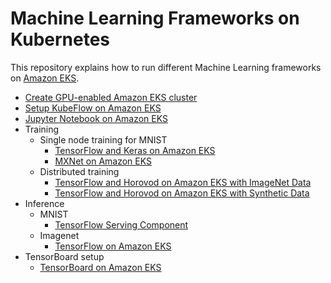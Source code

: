 # Machine Learning Frameworks on Kubernetes

This repository explains how to run different Machine Learning frameworks on [Amazon EKS](https://aws.amazon.com/eks).

- [Create GPU-enabled Amazon EKS cluster](docs/eks-gpu.md)
- [Setup KubeFlow on Amazon EKS](docs/kubeflow.md)
- [Jupyter Notebook on Amazon EKS](docs/jupyterhub.md)
- Training
  - Single node training for MNIST
    - [TensorFlow and Keras on Amazon EKS](docs/mnist/training/tensorflow.md)
    - [MXNet on Amazon EKS](docs/mnist/training/mxnet.md)  
  - Distributed training
    - [TensorFlow and Horovod on Amazon EKS with ImageNet Data](docs/imagenet/training/tensorflow-horovod.md)
    - [TensorFlow and Horovod on Amazon EKS with Synthetic Data](docs/imagenet/training/tensorflow-horovod-synthetic.md)
- Inference
  - MNIST
  	- [TensorFlow Serving Component](docs/mnist/inference/tensorflow.md)
  - Imagenet
  	- [TensorFlow on Amazon EKS](docs/imagenet/inference/tensorflow.md)
- TensorBoard setup
  - [TensorBoard on Amazon EKS](docs/tensorboard.md)
